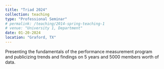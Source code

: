 ```yaml
---
title: "Triad 2024"
collection: teaching
type: "Professional Seminar"
# permalink: /teaching/2014-spring-teaching-1
# venue: "University 1, Department"
date: 01-20-2024
location: "Graford, TX"
---
```


Presenting the fundamentals of the performance measurement program and publicizing trends and findings on 5 years and 5000 members worth of data.
